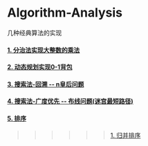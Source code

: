 # Algorithm-Analysis
几种经典算法的实现

#### [1.  分治法实现大整数的乘法](https://github.com/FDws/Algorithm-Analysis/tree/master/src/bigInteger)
#### [2.  动态规划实现0-1背包](https://github.com/FDws/Algorithm-Analysis/tree/master/src/knapsack)
#### [3.  搜索法-回溯 -- n皇后问题](https://github.com/FDws/Algorithm-Analysis/tree/master/src/nking)
#### [4.  搜索法-广度优先 -- 布线问题(迷宫最短路径)](https://github.com/FDws/Algorithm-Analysis/tree/master/src/routeProblem)
#### [5.  排序](https://github.com/FDws/Algorithm-Analysis/tree/master/src/sort)
>>>>>>[1. 归并排序](https://github.com/FDws/Algorithm-Analysis/tree/master/src/sort/MergeSort)
